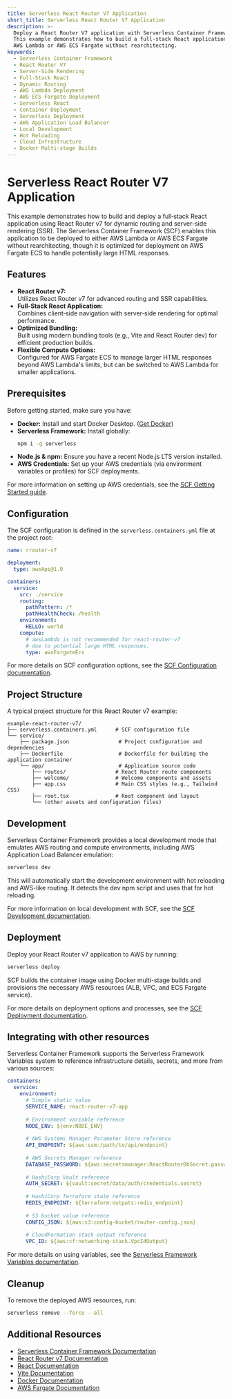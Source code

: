 ```yaml
---
title: Serverless React Router V7 Application
short_title: Serverless React Router V7 Application
description: >-
  Deploy a React Router V7 application with Serverless Container Framework.
  This example demonstrates how to build a full-stack React application with server-side rendering that can be deployed to
  AWS Lambda or AWS ECS Fargate without rearchitecting.
keywords:
  - Serverless Container Framework
  - React Router V7
  - Server-Side Rendering
  - Full-Stack React
  - Dynamic Routing
  - AWS Lambda Deployment
  - AWS ECS Fargate Deployment
  - Serverless React
  - Container Deployment
  - Serverless Deployment
  - AWS Application Load Balancer
  - Local Development
  - Hot Reloading
  - Cloud Infrastructure
  - Docker Multi-stage Builds
---
```


# Serverless React Router V7 Application

This example demonstrates how to build and deploy a full‑stack React application using React Router v7 for dynamic routing and server-side rendering (SSR). The Serverless Container Framework (SCF) enables this application to be deployed to either AWS Lambda or AWS ECS Fargate without rearchitecting, though it is optimized for deployment on AWS Fargate ECS to handle potentially large HTML responses.

## Features

- **React Router v7:**  
  Utilizes React Router v7 for advanced routing and SSR capabilities.
- **Full‑Stack React Application:**  
  Combines client‑side navigation with server‑side rendering for optimal performance.
- **Optimized Bundling:**  
  Built using modern bundling tools (e.g., Vite and React Router dev) for efficient production builds.
- **Flexible Compute Options:**  
  Configured for AWS Fargate ECS to manage larger HTML responses beyond AWS Lambda's limits, but can be switched to AWS Lambda for smaller applications.

## Prerequisites

Before getting started, make sure you have:

- **Docker:** Install and start Docker Desktop. ([Get Docker](https://www.docker.com))
- **Serverless Framework:** Install globally:
  ```bash
  npm i -g serverless
  ```
- **Node.js & npm:** Ensure you have a recent Node.js LTS version installed.
- **AWS Credentials:** Set up your AWS credentials (via environment variables or profiles) for SCF deployments.

For more information on setting up AWS credentials, see the [SCF Getting Started guide](../getting-started.md).

## Configuration

The SCF configuration is defined in the `serverless.containers.yml` file at the project root:

```yaml
name: rrouter-v7

deployment:
  type: awsApi@1.0

containers:
  service:
    src: ./service
    routing:
      pathPattern: /*
      pathHealthCheck: /health
    environment:
      HELLO: world
    compute:
      # awsLambda is not recommended for react-router-v7
      # due to potential large HTML responses.
      type: awsFargateEcs
```

For more details on SCF configuration options, see the [SCF Configuration documentation](../configuration.md).

## Project Structure

A typical project structure for this React Router v7 example:
```
example-react-router-v7/
├── serverless.containers.yml      # SCF configuration file
└── service/
    ├── package.json                # Project configuration and dependencies
    ├── Dockerfile                  # Dockerfile for building the application container
    └── app/                        # Application source code
        ├── routes/                # React Router route components
        ├── welcome/               # Welcome components and assets
        ├── app.css                # Main CSS styles (e.g., Tailwind CSS)
        ├── root.tsx               # Root component and layout
        └── (other assets and configuration files)
```

## Development

Serverless Container Framework provides a local development mode that emulates AWS routing and compute environments, including AWS Application Load Balancer emulation:
```bash
serverless dev
```
This will automatically start the development environment with hot reloading and AWS-like routing. It detects the dev npm script and uses that for hot reloading.

For more information on local development with SCF, see the [SCF Development documentation](../development.md).

## Deployment

Deploy your React Router v7 application to AWS by running:
```bash
serverless deploy
```
SCF builds the container image using Docker multi-stage builds and provisions the necessary AWS resources (ALB, VPC, and ECS Fargate service).

For more details on deployment options and processes, see the [SCF Deployment documentation](../deployment.md).

## Integrating with other resources

Serverless Container Framework supports the Serverless Framework Variables system to reference infrastructure details, secrets, and more from various sources:

```yaml
containers:
  service:
    environment:
      # Simple static value
      SERVICE_NAME: react-router-v7-app
      
      # Environment variable reference
      NODE_ENV: ${env:NODE_ENV}
      
      # AWS Systems Manager Parameter Store reference
      API_ENDPOINT: ${aws:ssm:/path/to/api/endpoint}
      
      # AWS Secrets Manager reference
      DATABASE_PASSWORD: ${aws:secretsmanager:ReactRouterDbSecret.password}
      
      # HashiCorp Vault reference
      AUTH_SECRET: ${vault:secret/data/auth/credentials.secret}
      
      # HashiCorp Terraform state reference
      REDIS_ENDPOINT: ${terraform:outputs:redis_endpoint}
      
      # S3 bucket value reference
      CONFIG_JSON: ${aws:s3:config-bucket/router-config.json}
      
      # CloudFormation stack output reference
      VPC_ID: ${aws:cf:networking-stack.VpcIdOutput}
```

For more details on using variables, see the [Serverless Framework Variables documentation](https://www.serverless.com/framework/docs/guides/variables).

## Cleanup

To remove the deployed AWS resources, run:
```bash
serverless remove --force --all
```

## Additional Resources

- [Serverless Container Framework Documentation](../README.md)
- [React Router v7 Documentation](https://reactrouter.com/)
- [React Documentation](https://reactjs.org/docs/getting-started.html)
- [Vite Documentation](https://vitejs.dev)
- [Docker Documentation](https://docs.docker.com)
- [AWS Fargate Documentation](https://aws.amazon.com/fargate)
